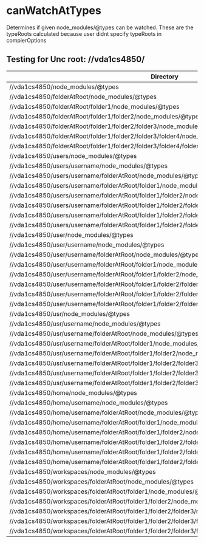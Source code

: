 # canWatchAtTypes

Determines if given node_modules/@types can be watched.
These are the typeRoots calculated because user didnt specify typeRoots in compierOptions

## Testing for Unc root: //vda1cs4850/

| Directory                                                                                            | canWatchAtTypes |
| ---------------------------------------------------------------------------------------------------- | --------------- |
| //vda1cs4850/node_modules/@types                                                                     | false           |
| //vda1cs4850/folderAtRoot/node_modules/@types                                                        | false           |
| //vda1cs4850/folderAtRoot/folder1/node_modules/@types                                                | false           |
| //vda1cs4850/folderAtRoot/folder1/folder2/node_modules/@types                                        | true            |
| //vda1cs4850/folderAtRoot/folder1/folder2/folder3/node_modules/@types                                | true            |
| //vda1cs4850/folderAtRoot/folder1/folder2/folder3/folder4/node_modules/@types                        | true            |
| //vda1cs4850/folderAtRoot/folder1/folder2/folder3/folder4/folder5/node_modules/@types                | true            |
| //vda1cs4850/users/node_modules/@types                                                               | false           |
| //vda1cs4850/users/username/node_modules/@types                                                      | false           |
| //vda1cs4850/users/username/folderAtRoot/node_modules/@types                                         | true            |
| //vda1cs4850/users/username/folderAtRoot/folder1/node_modules/@types                                 | true            |
| //vda1cs4850/users/username/folderAtRoot/folder1/folder2/node_modules/@types                         | true            |
| //vda1cs4850/users/username/folderAtRoot/folder1/folder2/folder3/node_modules/@types                 | true            |
| //vda1cs4850/users/username/folderAtRoot/folder1/folder2/folder3/folder4/node_modules/@types         | true            |
| //vda1cs4850/users/username/folderAtRoot/folder1/folder2/folder3/folder4/folder5/node_modules/@types | true            |
| //vda1cs4850/user/node_modules/@types                                                                | false           |
| //vda1cs4850/user/username/node_modules/@types                                                       | false           |
| //vda1cs4850/user/username/folderAtRoot/node_modules/@types                                          | true            |
| //vda1cs4850/user/username/folderAtRoot/folder1/node_modules/@types                                  | true            |
| //vda1cs4850/user/username/folderAtRoot/folder1/folder2/node_modules/@types                          | true            |
| //vda1cs4850/user/username/folderAtRoot/folder1/folder2/folder3/node_modules/@types                  | true            |
| //vda1cs4850/user/username/folderAtRoot/folder1/folder2/folder3/folder4/node_modules/@types          | true            |
| //vda1cs4850/user/username/folderAtRoot/folder1/folder2/folder3/folder4/folder5/node_modules/@types  | true            |
| //vda1cs4850/usr/node_modules/@types                                                                 | false           |
| //vda1cs4850/usr/username/node_modules/@types                                                        | false           |
| //vda1cs4850/usr/username/folderAtRoot/node_modules/@types                                           | true            |
| //vda1cs4850/usr/username/folderAtRoot/folder1/node_modules/@types                                   | true            |
| //vda1cs4850/usr/username/folderAtRoot/folder1/folder2/node_modules/@types                           | true            |
| //vda1cs4850/usr/username/folderAtRoot/folder1/folder2/folder3/node_modules/@types                   | true            |
| //vda1cs4850/usr/username/folderAtRoot/folder1/folder2/folder3/folder4/node_modules/@types           | true            |
| //vda1cs4850/usr/username/folderAtRoot/folder1/folder2/folder3/folder4/folder5/node_modules/@types   | true            |
| //vda1cs4850/home/node_modules/@types                                                                | false           |
| //vda1cs4850/home/username/node_modules/@types                                                       | false           |
| //vda1cs4850/home/username/folderAtRoot/node_modules/@types                                          | true            |
| //vda1cs4850/home/username/folderAtRoot/folder1/node_modules/@types                                  | true            |
| //vda1cs4850/home/username/folderAtRoot/folder1/folder2/node_modules/@types                          | true            |
| //vda1cs4850/home/username/folderAtRoot/folder1/folder2/folder3/node_modules/@types                  | true            |
| //vda1cs4850/home/username/folderAtRoot/folder1/folder2/folder3/folder4/node_modules/@types          | true            |
| //vda1cs4850/home/username/folderAtRoot/folder1/folder2/folder3/folder4/folder5/node_modules/@types  | true            |
| //vda1cs4850/workspaces/node_modules/@types                                                          | false           |
| //vda1cs4850/workspaces/folderAtRoot/node_modules/@types                                             | true            |
| //vda1cs4850/workspaces/folderAtRoot/folder1/node_modules/@types                                     | true            |
| //vda1cs4850/workspaces/folderAtRoot/folder1/folder2/node_modules/@types                             | true            |
| //vda1cs4850/workspaces/folderAtRoot/folder1/folder2/folder3/node_modules/@types                     | true            |
| //vda1cs4850/workspaces/folderAtRoot/folder1/folder2/folder3/folder4/node_modules/@types             | true            |
| //vda1cs4850/workspaces/folderAtRoot/folder1/folder2/folder3/folder4/folder5/node_modules/@types     | true            |

